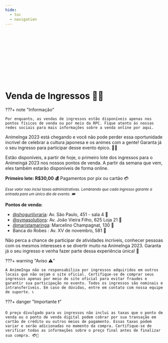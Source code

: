 ```yaml
---
hide:
  - toc
  - navigation
---
```


<!-- Define o banner com a imagem e o texto usando HTML nativo -->
<div style="background-image: url('https://github.com/AnimeInga/animeinga.github.io/assets/11020807/7913f033-b9fc-4c18-bdb8-069bed3ef18d'); background-attachment: fixed; background-position: center; background-repeat: no-repeat; background-size: cover; height: 150px; position: relative;">
</div>

# Venda de Ingressos 🎫🎉

???+ note "Informação"

    Por enquanto, as vendas de ingressos estão disponíveis apenas nos pontos físicos de venda ou por meio da RPC. Fique atento às nossas redes sociais para mais informações sobre a venda online por aqui.

AnimeInga 2023 está chegando e você não pode perder essa oportunidade incrível de celebrar a cultura japonesa e os animes com a gente! Garanta já o seu ingresso para participar desse evento épico. 🎎🎊

Estão disponíveis, a partir de hoje, o primeiro lote dos ingressos para o Animeingá 2023 nos nossos pontos de venda. A partir da semana que vem, eles também estarão disponíveis de forma online.

**Primeiro lote: R$30,00 💰**
Pagamentos por pix ou cartão 💳

<small>_Esse valor nao inclui taxas administrativas._ </small>
<small>_Lembrando que cada ingresso garante a entrada para um único dia de evento. 🎟️_</small>

**Pontos de venda:**

- [@shogunlivraria](https://www.instagram.com/shogunlivraria/): Av. São Paulo, 451 - sala 4 🏬
- [@symasolutions](https://www.instagram.com/symasolutions/): Av. João Vieira Filho, 625 Loja 21 🏬
- [@maristamaringa](https://www.instagram.com/maristamaringa/): Marcelino Champagnat, 130 🏬
- Banca do Robes : Av. XV de novembro, 581 🏬

Não perca a chance de participar de atividades incríveis, conhecer pessoas com os mesmos interesses e se divertir muito na AnimeInga 2023. Garanta já o seu ingresso e venha fazer parte dessa experiência única! 🤩

???+ warning "Aviso ⚠️"

    A AnimeInga não se responsabiliza por ingressos adquiridos em outros locais que não sejam o site oficial. Certifique-se de comprar seus ingressos apenas por meio do site oficial para evitar fraudes e garantir sua participação no evento. Todos os ingressos são nominais e intransferíveis. Em caso de dúvidas, entre em contato com nossa equipe de suporte. 📞

???+ danger "Importante ❗"

    O preço divulgado para os ingressos não inclui as taxas que o ponto de venda ou o ponto de venda digital podem cobrar por sua transação em cartão de crédito ou outros meios de pagamento. Essas taxas podem variar e serão adicionadas no momento da compra. Certifique-se de verificar todas as informações sobre o preço final antes de finalizar sua compra. 💳💸
